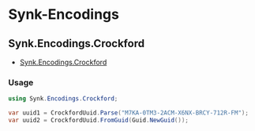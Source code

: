 # Synk-Encodings

## Synk.Encodings.Crockford 
- [Synk.Encodings.Crockford](./src/Synk.Encodings.Crockford)

### Usage 

```c#
using Synk.Encodings.Crockford;

var uuid1 = CrockfordUuid.Parse("M7KA-0TM3-2ACM-X6NX-BRCY-712R-FM");
var uuid2 = CrockfordUuid.FromGuid(Guid.NewGuid()); 
```
